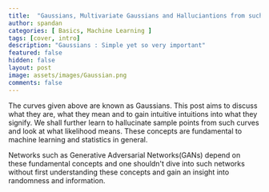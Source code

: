 ```yaml
---
title:  "Gaussians, Multivariate Gaussians and Halluciantions from such distributions"
author: spandan
categories: [ Basics, Machine Learning ]
tags: [cover, intro]
description: "Gaussians : Simple yet so very important"
featured: false
hidden: false
layout: post
image: assets/images/Gaussian.png
comments: false
---
```

The curves given above are known as Gaussians. This post aims to discuss what they are, what they mean and to gain intuitive intuitions into what they signify. We shall further learn to hallucinate sample points from such curves and look at what likelihood means. These concepts are fundamental to machine learning and statistics in general.

Networks such as Generative Adversarial Networks(GANs) depend on these fundamental concepts and one shouldn't dive into such networks without first understanding these concepts and gain an insight into randomness and information.
